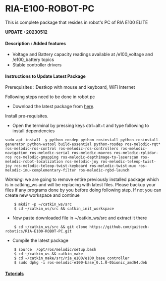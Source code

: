 # RIA-E100-ROBOT-PC
This is complete package that resides in robot's PC of RIA E100 ELITE

**UPDATE : 20230512**
#### Description : Added features 
- Voltage and Battery capacity readings available at /e100_voltage and /e100_battery topics
- Stable controller drivers

#### Instructions to Update Latest Package
Prerequisites : Destkop with mouse and keyboard, WiFi Internet

Following steps need to be done in robot pc
- Download the latest package from [here](https://github.com/gaitech-robotics/RIA-E100-ROBOT-PC/archive/master.zip).

Install pre-requisites.

- Open the terminal by pressing keys ctrl+alt+t and type following to install dependencies  
```
sudo apt install -y python-rosdep python-rosinstall python-rosinstall-generator python-wstool build-essential python-rosdep ros-melodic-rqt* ros-melodic-ros-control ros-melodic-ros-controllers ros-melodic-navigation ros-melodic-serial ros-melodic-mavros ros-melodic-rplidar-ros ros-melodic-gmapping ros-melodic-depthimage-to-laserscan ros-melodic-robot-localization ros-melodic-joy ros-melodic-teleop-twist-joy ros-melodic-teleop-twist-keyboard ros-melodic-twist-mux ros-melodic-imu-complementary-filter ros-melodic-rgbd-launch
```

*Warning*: we are going to remove entire previously installed package which is in catking_ws and will be replacing with latest files. Please backup your files if any programs done by you before doing following step. If not you can create new workspace and continue 
```
	$ mkdir -p ~/catkin_ws/src
	$ cd ~/catkin_ws/src && catkin_init_workspace
```
- Now paste downloaded file in ~/catkin_ws/src and extract it there
```
	$ cd ~/catkin_ws/src && git clone https://github.com/gaitech-robotics/RIA-E100-ROBOT-PC.git
```
- Compile the latest package
```
	$ source  /opt/ros/melodic/setup.bash
	$ cd ~/catkin_ws && catkin_make
  	$ cd ~/catkin_make/src/ria_e100/e100_base_controller
  	$ sudo dpkg -i ros-melodic-e100-base_0.1.0-0bionic_amd64.deb
```
#### [Tutorials](https://edu.gaitech.hk/ria_e100/demo-apps.html#demo-applications) 
